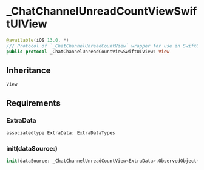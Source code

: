 # \_ChatChannelUnreadCountViewSwiftUIView

``` swift
@available(iOS 13.0, *)
/// Protocol of `_ChatChannelUnreadCountView` wrapper for use in SwiftUI.
public protocol _ChatChannelUnreadCountViewSwiftUIView: View 
```

## Inheritance

`View`

## Requirements

### ExtraData

``` swift
associatedtype ExtraData: ExtraDataTypes
```

### init(dataSource:​)

``` swift
init(dataSource: _ChatChannelUnreadCountView<ExtraData>.ObservedObject<Self>)
```
